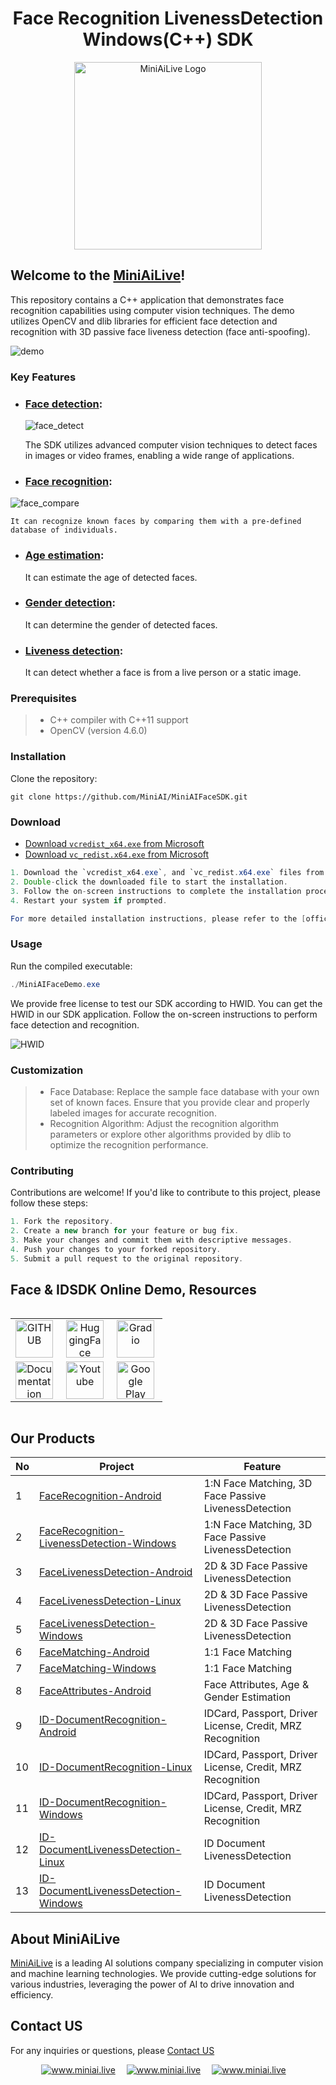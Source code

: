 <div align="center">
   <h1> Face Recognition LivenessDetection Windows(C++) SDK </h1>
   <img src=https://miniai.live/wp-content/uploads/2024/02/logo_name-1-768x426-1.png alt="MiniAiLive Logo"
   width="300">
</div>

## Welcome to the [MiniAiLive](https://www.miniai.live/)!
This repository contains a C++ application that demonstrates face recognition capabilities using computer vision techniques. The demo utilizes OpenCV and dlib libraries for efficient face detection and recognition with 3D passive face liveness detection (face anti-spoofing).

![demo](https://github.com/MiniAiLive/MiniAIFaceSDK/assets/136824647/0859737c-d79e-440f-a400-5aa9097ed818)
### Key Features
 - ### [Face detection](https://demo.miniai.live/): 
    ![face_detect](https://github.com/MiniAiLive/MiniAIFaceSDK/assets/136824647/61f02463-09e9-4efa-b904-6f2f453d95d5)

    The SDK utilizes advanced computer vision techniques to detect faces in images or video frames, enabling a wide range of applications. 
 - ### [Face recognition](https://demo.miniai.live/):
 ![face_compare](https://github.com/MiniAiLive/MiniAIFaceSDK/assets/136824647/29fcd277-f850-4b83-a5da-dc63fb5f0af7)

    It can recognize known faces by comparing them with a pre-defined database of individuals.
 - ### [Age estimation](https://demo.miniai.live/): 
    It can estimate the age of detected faces.
 - ### [Gender detection](https://demo.miniai.live/):
    It can determine the gender of detected faces.
 - ### [Liveness detection](https://demo.miniai.live/): 
    It can detect whether a face is from a live person or a static image.

### Prerequisites
> - C++ compiler with C++11 support  
> - OpenCV (version 4.6.0)

### Installation
Clone the repository:

```
git clone https://github.com/MiniAI/MiniAIFaceSDK.git
```

### Download

- [Download `vcredist_x64.exe` from Microsoft](https://download.microsoft.com/download/2/E/6/2E61CFA4-993B-4DD4-91DA-3737CD5CD6E3/vcredist_x64.exe)
- [Download `vc_redist.x64.exe` from Microsoft](https://download.microsoft.com/download/9/3/F/93FCF1E7-E6A4-478B-96E7-D4B285925B00/vc_redist.x64.exe)
```java
1. Download the `vcredist_x64.exe`, and `vc_redist.x64.exe` files from the provided link.
2. Double-click the downloaded file to start the installation.
3. Follow the on-screen instructions to complete the installation process.
4. Restart your system if prompted.

For more detailed installation instructions, please refer to the [official Microsoft documentation](https://docs.microsoft.com/en-us/cpp/windows/latest-supported-vc-redistributable).

```

### Usage
Run the compiled executable:
```java 
./MiniAIFaceDemo.exe
```
We provide free license to test our SDK according to HWID.
You can get the HWID in our SDK application.
Follow the on-screen instructions to perform face detection and recognition.

![HWID](https://github.com/MiniAiLive/MiniAIFaceSDK/assets/136824647/75d935ff-bf2d-4dd2-ac8f-5b356785f91a)
### Customization
> - Face Database: Replace the sample face database with your own set of known faces. Ensure that you provide clear and properly labeled images for accurate recognition.
> - Recognition Algorithm: Adjust the recognition algorithm parameters or explore other algorithms provided by dlib to optimize the recognition performance.

### Contributing
Contributions are welcome! If you'd like to contribute to this project, please follow these steps:
```java 
1. Fork the repository.
2. Create a new branch for your feature or bug fix.
3. Make your changes and commit them with descriptive messages.
4. Push your changes to your forked repository.
5. Submit a pull request to the original repository.
```

## Face & IDSDK Online Demo, Resources
<div style="display: flex; justify-content: center; align-items: center;"> 
   <table style="text-align: center;">
      <tr>
         <td style="text-align: center; vertical-align: middle;"><a href="https://github.com/MiniAiLive"><img src="https://miniai.live/wp-content/uploads/2024/10/new_git-1-300x67.png" style="height: 60px; margin-right: 5px;" title="GITHUB"/></a></td> 
         <td style="text-align: center; vertical-align: middle;"><a href="https://huggingface.co/MiniAiLive"><img src="https://miniai.live/wp-content/uploads/2024/10/new_hugging-1-300x67.png" style="height: 60px; margin-right: 5px;" title="HuggingFace"/></a></td> 
         <td style="text-align: center; vertical-align: middle;"><a href="https://demo.miniai.live"><img src="https://miniai.live/wp-content/uploads/2024/10/new_gradio-300x67.png" style="height: 60px; margin-right: 5px;" title="Gradio"/></a></td> 
      </tr> 
      <tr>
         <td style="text-align: center; vertical-align: middle;"><a href="https://docs.miniai.live/"><img src="https://miniai.live/wp-content/uploads/2024/10/a-300x70.png" style="height: 60px; margin-right: 5px;" title="Documentation"/></a></td> 
         <td style="text-align: center; vertical-align: middle;"><a href="https://www.youtube.com/@miniailive"><img src="https://miniai.live/wp-content/uploads/2024/10/Untitled-1-300x70.png" style="height: 60px; margin-right: 5px;" title="Youtube"/></a></td> 
         <td style="text-align: center; vertical-align: middle;"><a href="https://play.google.com/store/apps/dev?id=5831076207730531667"><img src="https://miniai.live/wp-content/uploads/2024/10/googleplay-300x62.png" style="height: 60px; margin-right: 5px;" title="Google Play"/></a></td>
      </tr>
   </table>
</div>

## Our Products
No | Project | Feature
---|---|---|
1 | [FaceRecognition-Android](https://github.com/MiniAiLive/FaceRecognition-Android) | 1:N Face Matching, 3D Face Passive LivenessDetection
2 | [FaceRecognition-LivenessDetection-Windows](https://github.com/MiniAiLive/FaceRecognition-LivenessDetection-Windows) | 1:N Face Matching, 3D Face Passive LivenessDetection
3 | [FaceLivenessDetection-Android](https://github.com/MiniAiLive/FaceLivenessDetection-Android) | 2D & 3D Face Passive LivenessDetection
4 | [FaceLivenessDetection-Linux](https://github.com/MiniAiLive/FaceLivenessDetection-Linux) | 2D & 3D Face Passive LivenessDetection
5 | [FaceLivenessDetection-Windows](https://github.com/MiniAiLive/FaceLivenessDetection-Windows) | 2D & 3D Face Passive LivenessDetection
6 | [FaceMatching-Android](https://github.com/MiniAiLive/FaceMatching-Android) | 1:1 Face Matching
7 | [FaceMatching-Windows](https://github.com/MiniAiLive/FaceMatching-Windows) | 1:1 Face Matching
8 | [FaceAttributes-Android](https://github.com/MiniAiLive/FaceAttributes-Android) | Face Attributes, Age & Gender Estimation
9 | [ID-DocumentRecognition-Android](https://github.com/MiniAiLive/ID-DocumentRecognition-Android) | IDCard, Passport, Driver License, Credit, MRZ Recognition
10 | [ID-DocumentRecognition-Linux](https://github.com/MiniAiLive/ID-DocumentRecognition-Linux) | IDCard, Passport, Driver License, Credit, MRZ Recognition
11 | [ID-DocumentRecognition-Windows](https://github.com/MiniAiLive/ID-DocumentRecognition-Windows) | IDCard, Passport, Driver License, Credit, MRZ Recognition
12 | [ID-DocumentLivenessDetection-Linux](https://github.com/MiniAiLive/ID-DocumentLivenessDetection-Linux) | ID Document LivenessDetection
13 | [ID-DocumentLivenessDetection-Windows](https://github.com/MiniAiLive/ID-DocumentLivenessDetection-Windows) | ID Document LivenessDetection

## About MiniAiLive
[MiniAiLive](https://www.miniai.live/) is a leading AI solutions company specializing in computer vision and machine learning technologies. We provide cutting-edge solutions for various industries, leveraging the power of AI to drive innovation and efficiency.

## Contact US
For any inquiries or questions, please [Contact US](https://www.miniai.live/contact/)

<p align="center">
<a target="_blank" href="https://t.me/Contact_MiniAiLive"><img src="https://img.shields.io/badge/telegram-@MiniAiLive-blue.svg?logo=telegram" alt="www.miniai.live"></a>&emsp;
<a target="_blank" href="https://wa.me/+19162702374"><img src="https://img.shields.io/badge/whatsapp-MiniAiLive-blue.svg?logo=whatsapp" alt="www.miniai.live"></a>&emsp;
<a target="_blank" href="https://join.skype.com/invite/ltQEVDmVddTe"><img src="https://img.shields.io/badge/skype-MiniAiLive-blue.svg?logo=skype" alt="www.miniai.live"></a>&emsp;
</p>
